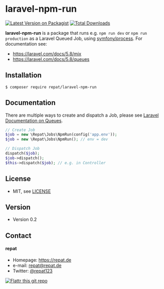 # laravel-npm-run
[![Latest Version on Packagist](https://img.shields.io/packagist/v/repat/laravel-npm-run.svg?style=flat-square)](https://packagist.org/packages/repat/laravel-npm-run)
[![Total Downloads](https://img.shields.io/packagist/dt/repat/laravel-npm-run.svg?style=flat-square)](https://packagist.org/packages/repat/laravel-npm-run)

**laravel-npm-run** is a package that runs e.g. `npm run dev` or `npm run production` as a Laravel Queued Job, using [symfony/process](https://symfony.com/doc/current/components/process.html). For documentation see:

* https://laravel.com/docs/5.8/mix
* https://laravel.com/docs/5.8/queues

## Installation
`$ composer require repat/laravel-npm-run`

## Documentation
There are multiple ways to create and dispatch a Job, please see [Laravel Documentation on Queues](https://laravel.com/docs/5.8/queues).

```php
// Create Job
$job = new \Repat\Jobs\NpmRun(config('app.env'));
$job = new \Repat\Jobs\NpmRun(); // env = dev

// Dispatch Job
dispatch($job);
$job->dispatch();
$this->dispatch($job); // e.g. in Controller
```

## License
* MIT, see [LICENSE](https://github.com/repat/laravel-npm-run/blob/master/LICENSE)

## Version
* Version 0.2

## Contact
#### repat
* Homepage: https://repat.de
* e-mail: repat@repat.de
* Twitter: [@repat123](https://twitter.com/repat123 "repat123 on twitter")

[![Flattr this git repo](http://api.flattr.com/button/flattr-badge-large.png)](https://flattr.com/submit/auto?user_id=repat&url=https://github.com/repat/laravel-npm-run&title=laravel-npm-run&language=&tags=github&category=software)
